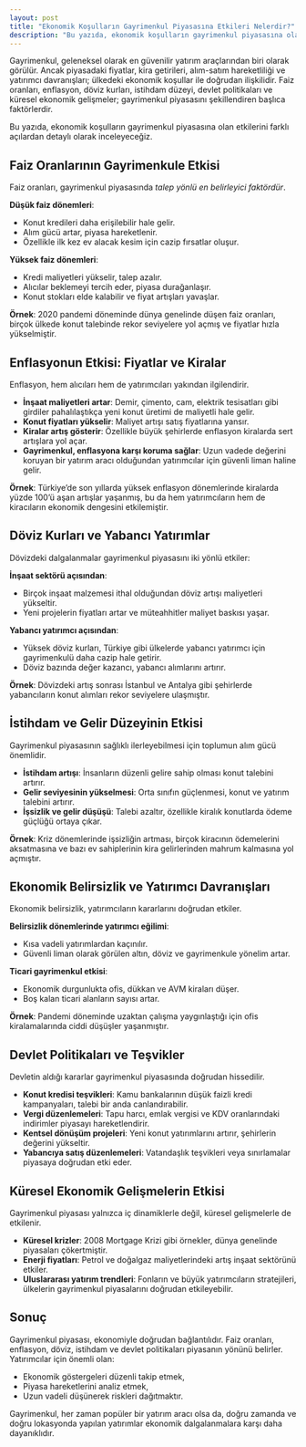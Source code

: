 ```yaml
---
layout: post
title: "Ekonomik Koşulların Gayrimenkul Piyasasına Etkileri Nelerdir?"
description: "Bu yazıda, ekonomik koşulların gayrimenkul piyasasına olan etkilerini farklı açılardan detaylı olarak inceleyeceğiz."
---
```


Gayrimenkul, geleneksel olarak en güvenilir yatırım araçlarından biri olarak görülür. Ancak piyasadaki fiyatlar, kira getirileri, alım-satım hareketliliği ve yatırımcı davranışları; ülkedeki ekonomik koşullar ile doğrudan ilişkilidir. Faiz oranları, enflasyon, döviz kurları, istihdam düzeyi, devlet politikaları ve küresel ekonomik gelişmeler; gayrimenkul piyasasını şekillendiren başlıca faktörlerdir.

Bu yazıda, ekonomik koşulların gayrimenkul piyasasına olan etkilerini farklı açılardan detaylı olarak inceleyeceğiz.

## Faiz Oranlarının Gayrimenkule Etkisi

Faiz oranları, gayrimenkul piyasasında *talep yönlü en belirleyici faktördür*.

**Düşük faiz dönemleri**:

- Konut kredileri daha erişilebilir hale gelir.
- Alım gücü artar, piyasa hareketlenir.
- Özellikle ilk kez ev alacak kesim için cazip fırsatlar oluşur.

**Yüksek faiz dönemleri**:

- Kredi maliyetleri yükselir, talep azalır.
- Alıcılar beklemeyi tercih eder, piyasa durağanlaşır.
- Konut stokları elde kalabilir ve fiyat artışları yavaşlar.

**Örnek**: 2020 pandemi döneminde dünya genelinde düşen faiz oranları, birçok ülkede konut talebinde rekor seviyelere yol açmış ve fiyatlar hızla yükselmiştir.

## Enflasyonun Etkisi: Fiyatlar ve Kiralar

Enflasyon, hem alıcıları hem de yatırımcıları yakından ilgilendirir.

- **İnşaat maliyetleri artar**: Demir, çimento, cam, elektrik tesisatları gibi girdiler pahalılaştıkça yeni konut üretimi de maliyetli hale gelir.
- **Konut fiyatları yükselir**: Maliyet artışı satış fiyatlarına yansır.
- **Kiralar artış gösterir**: Özellikle büyük şehirlerde enflasyon kiralarda sert artışlara yol açar.
- **Gayrimenkul, enflasyona karşı koruma sağlar**: Uzun vadede değerini koruyan bir yatırım aracı olduğundan yatırımcılar için güvenli liman haline gelir.

**Örnek**: Türkiye’de son yıllarda yüksek enflasyon dönemlerinde kiralarda yüzde 100’ü aşan artışlar yaşanmış, bu da hem yatırımcıların hem de kiracıların ekonomik dengesini etkilemiştir.

## Döviz Kurları ve Yabancı Yatırımlar

Dövizdeki dalgalanmalar gayrimenkul piyasasını iki yönlü etkiler:

**İnşaat sektörü açısından**:

- Birçok inşaat malzemesi ithal olduğundan döviz artışı maliyetleri yükseltir.
- Yeni projelerin fiyatları artar ve müteahhitler maliyet baskısı yaşar.

**Yabancı yatırımcı açısından**:

- Yüksek döviz kurları, Türkiye gibi ülkelerde yabancı yatırımcı için gayrimenkulü daha cazip hale getirir.
- Döviz bazında değer kazancı, yabancı alımlarını artırır.

**Örnek**: Dövizdeki artış sonrası İstanbul ve Antalya gibi şehirlerde yabancıların konut alımları rekor seviyelere ulaşmıştır.

## İstihdam ve Gelir Düzeyinin Etkisi

Gayrimenkul piyasasının sağlıklı ilerleyebilmesi için toplumun alım gücü önemlidir.

- **İstihdam artışı**: İnsanların düzenli gelire sahip olması konut talebini artırır.
- **Gelir seviyesinin yükselmesi**: Orta sınıfın güçlenmesi, konut ve yatırım talebini artırır.
- **İşsizlik ve gelir düşüşü**: Talebi azaltır, özellikle kiralık konutlarda ödeme güçlüğü ortaya çıkar.

**Örnek**: Kriz dönemlerinde işsizliğin artması, birçok kiracının ödemelerini aksatmasına ve bazı ev sahiplerinin kira gelirlerinden mahrum kalmasına yol açmıştır.

## Ekonomik Belirsizlik ve Yatırımcı Davranışları

Ekonomik belirsizlik, yatırımcıların kararlarını doğrudan etkiler.

**Belirsizlik dönemlerinde yatırımcı eğilimi**:

- Kısa vadeli yatırımlardan kaçınılır.
- Güvenli liman olarak görülen altın, döviz ve gayrimenkule yönelim artar.

**Ticari gayrimenkul etkisi**:

- Ekonomik durgunlukta ofis, dükkan ve AVM kiraları düşer.
- Boş kalan ticari alanların sayısı artar.

**Örnek**: Pandemi döneminde uzaktan çalışma yaygınlaştığı için ofis kiralamalarında ciddi düşüşler yaşanmıştır.

## Devlet Politikaları ve Teşvikler

Devletin aldığı kararlar gayrimenkul piyasasında doğrudan hissedilir.

- **Konut kredisi teşvikleri**: Kamu bankalarının düşük faizli kredi kampanyaları, talebi bir anda canlandırabilir.
- **Vergi düzenlemeleri**: Tapu harcı, emlak vergisi ve KDV oranlarındaki indirimler piyasayı hareketlendirir.
- **Kentsel dönüşüm projeleri**: Yeni konut yatırımlarını artırır, şehirlerin değerini yükseltir.
- **Yabancıya satış düzenlemeleri**: Vatandaşlık teşvikleri veya sınırlamalar piyasaya doğrudan etki eder.

## Küresel Ekonomik Gelişmelerin Etkisi

Gayrimenkul piyasası yalnızca iç dinamiklerle değil, küresel gelişmelerle de etkilenir.

- **Küresel krizler**: 2008 Mortgage Krizi gibi örnekler, dünya genelinde piyasaları çökertmiştir.
- **Enerji fiyatları**: Petrol ve doğalgaz maliyetlerindeki artış inşaat sektörünü etkiler.
- **Uluslararası yatırım trendleri**: Fonların ve büyük yatırımcıların stratejileri, ülkelerin gayrimenkul piyasalarını doğrudan etkileyebilir.

## Sonuç

Gayrimenkul piyasası, ekonomiyle doğrudan bağlantılıdır. Faiz oranları, enflasyon, döviz, istihdam ve devlet politikaları piyasanın yönünü belirler. Yatırımcılar için önemli olan:

- Ekonomik göstergeleri düzenli takip etmek,
- Piyasa hareketlerini analiz etmek,
- Uzun vadeli düşünerek riskleri dağıtmaktır.

Gayrimenkul, her zaman popüler bir yatırım aracı olsa da, doğru zamanda ve doğru lokasyonda yapılan yatırımlar ekonomik dalgalanmalara karşı daha dayanıklıdır.